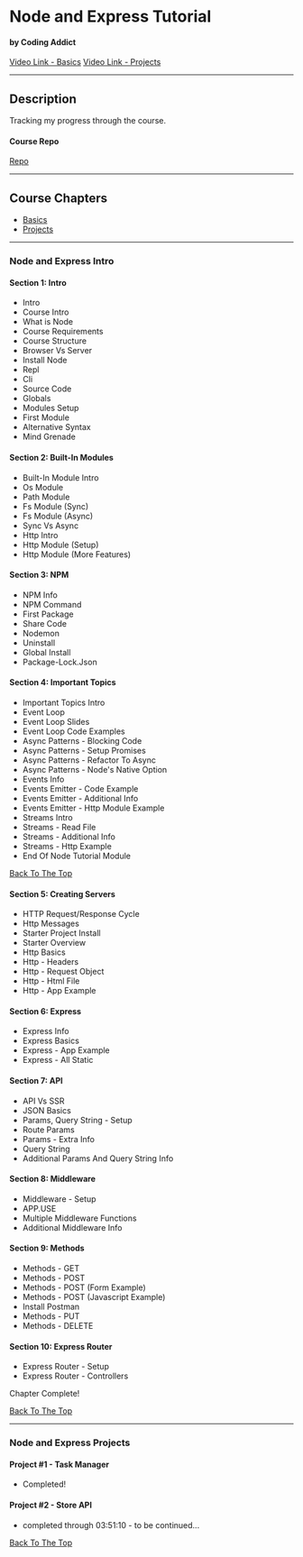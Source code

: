 # Node and Express Tutorial

#### by Coding Addict

[Video Link - Basics](https://www.youtube.com/watch?v=TNV0_7QRDwY)
[Video Link - Projects](https://www.youtube.com/watch?v=rltfdjcXjmk)

---

## Description

Tracking my progress through the course.

#### Course Repo

[Repo](https://github.com/john-smilga/node-express-course)

---

## Course Chapters

- [Basics](#node-and-express-intro)
- [Projects](#node-and-express-projects)

---

### Node and Express Intro

#### Section 1: Intro

- Intro
- Course Intro
- What is Node
- Course Requirements
- Course Structure
- Browser Vs Server
- Install Node
- Repl
- Cli
- Source Code
- Globals
- Modules Setup
- First Module
- Alternative Syntax
- Mind Grenade

#### Section 2: Built-In Modules

- Built-In Module Intro
- Os Module
- Path Module
- Fs Module (Sync)
- Fs Module (Async)
- Sync Vs Async
- Http Intro
- Http Module (Setup)
- Http Module (More Features)

#### Section 3: NPM

- NPM Info
- NPM Command
- First Package
- Share Code
- Nodemon
- Uninstall
- Global Install
- Package-Lock.Json

#### Section 4: Important Topics

- Important Topics Intro
- Event Loop
- Event Loop Slides
- Event Loop Code Examples
- Async Patterns - Blocking Code
- Async Patterns - Setup Promises
- Async Patterns - Refactor To Async
- Async Patterns - Node's Native Option
- Events Info
- Events Emitter - Code Example
- Events Emitter - Additional Info
- Events Emitter - Http Module Example
- Streams Intro
- Streams - Read File
- Streams - Additional Info
- Streams - Http Example
- End Of Node Tutorial Module

[Back To The Top](#node-and-express-tutorial)

#### Section 5: Creating Servers

- HTTP Request/Response Cycle
- Http Messages
- Starter Project Install
- Starter Overview
- Http Basics
- Http - Headers
- Http - Request Object
- Http - Html File
- Http - App Example

#### Section 6: Express

- Express Info
- Express Basics
- Express - App Example
- Express - All Static

#### Section 7: API

- API Vs SSR
- JSON Basics
- Params, Query String - Setup
- Route Params
- Params - Extra Info
- Query String
- Additional Params And Query String Info

#### Section 8: Middleware

- Middleware - Setup
- APP.USE
- Multiple Middleware Functions
- Additional Middleware Info

#### Section 9: Methods

- Methods - GET
- Methods - POST
- Methods - POST (Form Example)
- Methods - POST (Javascript Example)
- Install Postman
- Methods - PUT
- Methods - DELETE

#### Section 10: Express Router

- Express Router - Setup
- Express Router - Controllers

Chapter Complete!

[Back To The Top](#node-and-express-tutorial)

---

### Node and Express Projects

#### Project #1 - Task Manager

- Completed!

#### Project #2 - Store API

- completed through 03:51:10 - to be continued...

[Back To The Top](#node-and-express-tutorial)
